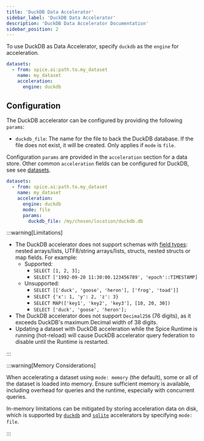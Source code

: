 ```yaml
---
title: 'DuckDB Data Accelerator'
sidebar_label: 'DuckDB Data Accelerator'
description: 'DuckDB Data Accelerator Documentation'
sidebar_position: 2
---
```


To use DuckDB as Data Accelerator, specify `duckdb` as the `engine` for acceleration.

```yaml
datasets:
  - from: spice.ai:path.to.my_dataset
    name: my_dataset
    acceleration:
      engine: duckdb
```

## Configuration

The DuckDB accelerator can be configured by providing the following `params`:

- `duckdb_file`: The name for the file to back the DuckDB database. If the file does not exist, it will be created. Only applies if `mode` is `file`.

Configuration `params` are provided in the `acceleration` section for a data store. Other common `acceleration` fields can be configured for DuckDB, see see [datasets](/reference/spicepod/datasets.md).

```yaml
datasets:
  - from: spice.ai:path.to.my_dataset
    name: my_dataset
    acceleration:
      engine: duckdb
      mode: file
      params:
        duckdb_file: /my/chosen/location/duckdb.db
```

:::warning[Limitations]

- The DuckDB accelerator does not support schemas with [field types](https://duckdb.org/docs/sql/data_types/overview): nested arrays/lists, UTF8/string arrays/lists, structs, nested structs or map fields. For example:
  - Supported:
    - `SELECT [1, 2, 3];`
    - `SELECT ['1992-09-20 11:30:00.123456789', 'epoch'::TIMESTAMP]`
  - Unsupported:
    - `SELECT [['duck', 'goose', 'heron'], ['frog', 'toad']]`
    - `SELECT {'x': 1, 'y': 2, 'z': 3}`
    - `SELECT MAP(['key1', 'key2', 'key3'], [10, 20, 30])`
    - `SELECT ['duck', 'goose', 'heron'];`
- The DuckDB accelerator does not support `Decimal256` (76 digits), as it exceeds DuckDB's maximum Decimal width of 38 digits.
- Updating a dataset with DuckDB acceleration while the Spice Runtime is running (hot-reload) will cause DuckDB accelerator query federation to disable until the Runtime is restarted.

:::

:::warning[Memory Considerations]

When accelerating a dataset using `mode: memory` (the default), some or all of the dataset is loaded into memory. Ensure sufficient memory is available, including overhead for queries and the runtime, especially with concurrent queries.

In-memory limitations can be mitigated by storing acceleration data on disk, which is supported by [`duckdb`](./duckdb.md) and [`sqlite`](./sqlite.md) accelerators by specifying `mode: file`.

:::
